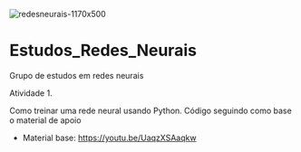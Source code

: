 ![redesneurais-1170x500](https://user-images.githubusercontent.com/75282389/101787370-c5769b00-3add-11eb-99f0-de5ffe6c1baa.png)

# Estudos_Redes_Neurais

Grupo de estudos em redes neurais

Atividade 1.

Como treinar uma rede neural usando Python. Código seguindo como base o material de apoio



- Material base: https://youtu.be/UaqzXSAaqkw
